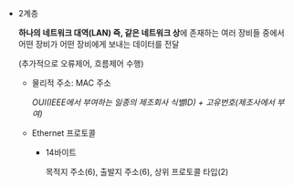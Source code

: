 - 2계층

  **하나의 네트워크 대역(LAN) 즉, 같은 네트워크 상**에 존재하는 여러 장비들 중에서 어떤 장비가 어떤 장비에게 보내는 데이터를 전달 

  (추가적으로 오류제어, 흐름제어 수행)

  - 물리적 주소: MAC 주소 

    *OUI(IEEE에서 부여하는 일종의 제조회사 식별ID) + 고유번호(제조사에서 부여)*

  - Ethernet 프로토콜 

    - 14바이트

      목적지 주소(6), 출발지 주소(6), 상위 프로토콜 타입(2)